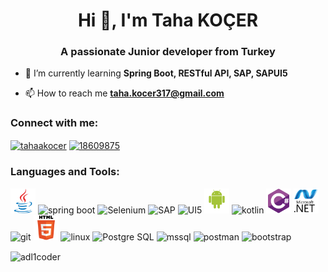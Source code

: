 <h1 align="center">Hi 👋, I'm Taha KOÇER</h1>
<h3 align="center">A passionate Junior developer from Turkey</h3>

- 🌱 I’m currently learning **Spring Boot, RESTful API, SAP, SAPUI5**

- 📫 How to reach me **taha.kocer317@gmail.com**

<h3 align="left">Connect with me:</h3>
<p align="left">
    <a href="https://www.linkedin.com/in/tahakocer/" target="blank"><img align="center"
            src="https://raw.githubusercontent.com/rahuldkjain/github-profile-readme-generator/master/src/images/icons/Social/linked-in-alt.svg"
            alt="tahaakocer" height="30" width="40" /></a>
    <a href="https://stackoverflow.com/users/18609875" target="blank"><img align="center"
            src="https://raw.githubusercontent.com/rahuldkjain/github-profile-readme-generator/master/src/images/icons/Social/stack-overflow.svg"
            alt="18609875" height="30" width="40" /></a>
</p>

<h3 align="left">Languages and Tools:</h3>

<p align="left"> 
    <img src="https://raw.githubusercontent.com/devicons/devicon/master/icons/java/java-original.svg" alt="java"
        width="40" height="40" /> 
    <img src="https://www.svgrepo.com/show/376350/spring.svg" alt="spring boot" width="40" height="40" />
    <img src="https://www.svgrepo.com/show/354321/selenium.svg" alt="Selenium" width="40" height="40" />
    <img src="https://www.svgrepo.com/show/342191/sap.svg" alt="SAP" width="40" height="40" />
    <img src="https://miro.medium.com/v2/resize:fit:854/1*wqnAwHqLk4e5fJ393pgUKQ.png" alt="UI5" width="40" height="40" />
    <img src="https://raw.githubusercontent.com/devicons/devicon/master/icons/android/android-original-wordmark.svg"
        alt="android" width="40" height="40" />
    <img src="https://www.vectorlogo.zone/logos/kotlinlang/kotlinlang-icon.svg" alt="kotlin" width="40" height="40" />
    <img src="https://raw.githubusercontent.com/devicons/devicon/master/icons/csharp/csharp-original.svg" alt="csharp"
        width="40" height="40" />
    <img src="https://raw.githubusercontent.com/devicons/devicon/master/icons/dot-net/dot-net-original-wordmark.svg"
        alt="dotnet" width="40" height="40" />
    <img src="https://www.vectorlogo.zone/logos/git-scm/git-scm-icon.svg" alt="git" width="40" height="40" />
    <img src="https://raw.githubusercontent.com/devicons/devicon/master/icons/html5/html5-original-wordmark.svg"
        alt="html5" width="40" height="40" />
        <img src="https://www.svgrepo.com/show/448236/linux.svg" alt="linux" width="40" height="40" />
    <img src="https://www.svgrepo.com/show/354200/postgresql.svg" alt="Postgre SQL" width="40" height="40" />
    <img src="https://www.svgrepo.com/show/303229/microsoft-sql-server-logo.svg" alt="mssql" width="40" height="40" />
    <img src="https://www.vectorlogo.zone/logos/getpostman/getpostman-icon.svg" alt="postman" width="40" height="40" />
    <img src="https://upload.wikimedia.org/wikipedia/commons/thumb/b/b2/Bootstrap_logo.svg/2560px-Bootstrap_logo.svg.png"
        alt="bootstrap" width="40" height="40" />
</p>
<p><img align="center"
        src="https://github-readme-stats.vercel.app/api/top-langs?username=tahaakocer&show_icons=true&locale=en&layout=compact"
        alt="adl1coder" /></p>
